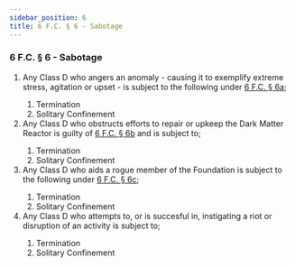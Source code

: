 ```yaml
---
sidebar_position: 6
title: 6 F.C. § 6 - Sabotage
---
```


<h3 id="FC6.6">6 F.C. § 6 - Sabotage</h3>
<ol>
	<li>Any Class D who angers an anomaly - causing it to exemplify extreme stress, agitation or upset - is subject to the following under <a href="https://legislation.scpfofficial.com/foundation_code/ordinances/classd_regulations/article_six">6 F.C. § 6a</a>;</li>
	<ol style={{'list-style' : 'lower-alpha'}}>
		<li>Termination</li>
		<li>Solitary Confinement</li>
	</ol>
	<li>Any Class D who obstructs efforts to repair or upkeep the Dark Matter Reactor is guilty of <a href="https://legislation.scpfofficial.com/foundation_code/ordinances/classd_regulations/article_six">6 F.C. § 6b</a> and is subject to;</li>
	<ol style={{'list-style' : 'lower-alpha'}}>
		<li>Termination</li>
		<li>Solitary Confinement</li>
	</ol>
	<li>Any Class D who aids a rogue member of the Foundation is subject to the following under <a href="https://legislation.scpfofficial.com/foundation_code/ordinances/classd_regulations/article_six">6 F.C. § 6c</a>;</li>
	<ol style={{'list-style' : 'lower-alpha'}}>
		<li>Termination</li>
		<li>Solitary Confinement</li>
	</ol>
	<li>Any Class D who attempts to, or is succesful in, instigating a riot or disruption of an activity is subject to;</li>
	<ol style={{'list-style' : 'lower-alpha'}}>
		<li>Termination</li>
		<li>Solitary Confinement</li>
	</ol>
</ol>